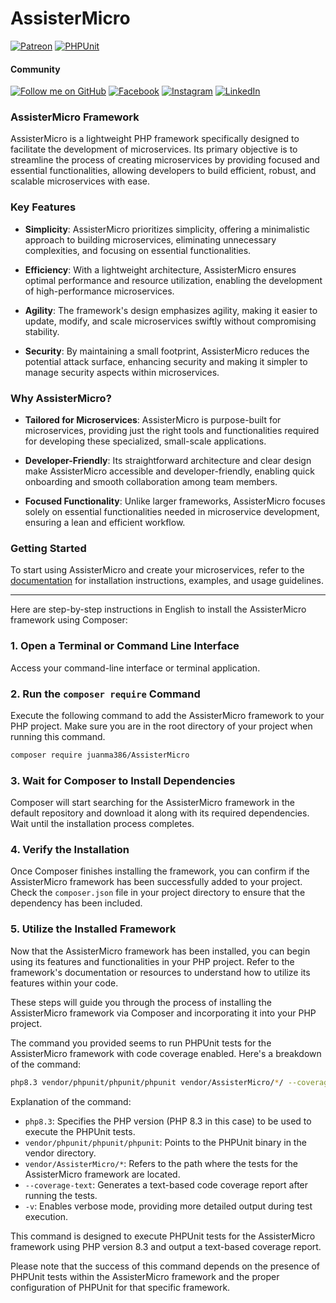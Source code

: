 # AssisterMicro
[![Patreon](https://img.shields.io/badge/Support-Patreon-orange.svg?style=flat&logo=patreon)](https://www.patreon.com/hexomecloud)
[![PHPUnit](https://img.shields.io/github/actions/workflow/status/juanma386/AssisterMicro/.github/workflows/phpunit.yml?branch=main&label=PHPUnit&logo=php&style=flat-square
)](https://github.com/juanma386/AssisterMicro/actions)

#### Community
[![Follow me on GitHub](https://img.shields.io/github/followers/juanma386?style=social)](https://github.com/juanma386)
[![Facebook](https://img.shields.io/badge/Facebook-Like-blue?style=social&logo=facebook)](https://www.facebook.com/hexome.cloud/)
[![Instagram](https://img.shields.io/badge/Instagram-Follow-blue?style=social&logo=instagram)](https://www.instagram.com/hexome.cloud/)
[![LinkedIn](https://img.shields.io/badge/LinkedIn-Connect-blue?style=social&logo=linkedin)](https://www.linkedin.com/company/hexome-cloud/)

### AssisterMicro Framework
AssisterMicro is a lightweight PHP framework specifically designed to facilitate the development of microservices. Its primary objective is to streamline the process of creating microservices by providing focused and essential functionalities, allowing developers to build efficient, robust, and scalable microservices with ease.

### Key Features

- **Simplicity**: AssisterMicro prioritizes simplicity, offering a minimalistic approach to building microservices, eliminating unnecessary complexities, and focusing on essential functionalities.
  
- **Efficiency**: With a lightweight architecture, AssisterMicro ensures optimal performance and resource utilization, enabling the development of high-performance microservices.

- **Agility**: The framework's design emphasizes agility, making it easier to update, modify, and scale microservices swiftly without compromising stability.

- **Security**: By maintaining a small footprint, AssisterMicro reduces the potential attack surface, enhancing security and making it simpler to manage security aspects within microservices.

### Why AssisterMicro?

- **Tailored for Microservices**: AssisterMicro is purpose-built for microservices, providing just the right tools and functionalities required for developing these specialized, small-scale applications.

- **Developer-Friendly**: Its straightforward architecture and clear design make AssisterMicro accessible and developer-friendly, enabling quick onboarding and smooth collaboration among team members.

- **Focused Functionality**: Unlike larger frameworks, AssisterMicro focuses solely on essential functionalities needed in microservice development, ensuring a lean and efficient workflow.

### Getting Started

To start using AssisterMicro and create your microservices, refer to the [documentation](#) for installation instructions, examples, and usage guidelines.

---

Here are step-by-step instructions in English to install the AssisterMicro framework using Composer:

### 1. Open a Terminal or Command Line Interface
Access your command-line interface or terminal application.

### 2. Run the `composer require` Command
Execute the following command to add the AssisterMicro framework to your PHP project. Make sure you are in the root directory of your project when running this command.

```bash
composer require juanma386/AssisterMicro
```

### 3. Wait for Composer to Install Dependencies
Composer will start searching for the AssisterMicro framework in the default repository and download it along with its required dependencies. Wait until the installation process completes.

### 4. Verify the Installation
Once Composer finishes installing the framework, you can confirm if the AssisterMicro framework has been successfully added to your project. Check the `composer.json` file in your project directory to ensure that the dependency has been included.

### 5. Utilize the Installed Framework
Now that the AssisterMicro framework has been installed, you can begin using its features and functionalities in your PHP project. Refer to the framework's documentation or resources to understand how to utilize its features within your code.

These steps will guide you through the process of installing the AssisterMicro framework via Composer and incorporating it into your PHP project.

The command you provided seems to run PHPUnit tests for the AssisterMicro framework with code coverage enabled. Here's a breakdown of the command:

```bash
php8.3 vendor/phpunit/phpunit/phpunit vendor/AssisterMicro/*/ --coverage-text -v
```

Explanation of the command:

- `php8.3`: Specifies the PHP version (PHP 8.3 in this case) to be used to execute the PHPUnit tests.
- `vendor/phpunit/phpunit/phpunit`: Points to the PHPUnit binary in the vendor directory.
- `vendor/AssisterMicro/*`: Refers to the path where the tests for the AssisterMicro framework are located.
- `--coverage-text`: Generates a text-based code coverage report after running the tests.
- `-v`: Enables verbose mode, providing more detailed output during test execution.

This command is designed to execute PHPUnit tests for the AssisterMicro framework using PHP version 8.3 and output a text-based coverage report.

Please note that the success of this command depends on the presence of PHPUnit tests within the AssisterMicro framework and the proper configuration of PHPUnit for that specific framework.
